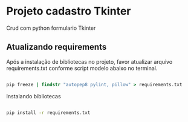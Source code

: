 # Projeto cadastro Tkinter

Crud com python formulario Tkinter

## Atualizando requirements

Após a instalação de bibliotecas no projeto, favor atualizar arquivo requirements.txt conforme script modelo abaixo no terminal.

```cmd

pip freeze | findstr "autopep8 pylint, pillow" > requirements.txt

```

Instalando bibliotecas

```cmd

pip install -r requirements.txt

```
